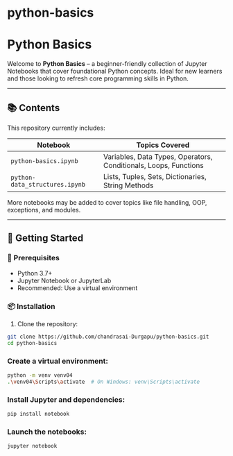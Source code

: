 # python-basics



#  Python Basics

Welcome to **Python Basics** – a beginner-friendly collection of Jupyter Notebooks that cover foundational Python concepts. Ideal for new learners and those looking to refresh core programming skills in Python.

---

## 📚 Contents

This repository currently includes:

| Notebook | Topics Covered |
|----------|----------------|
| `python-basics.ipynb` | Variables, Data Types, Operators, Conditionals, Loops, Functions |
| `python-data_structures.ipynb` | Lists, Tuples, Sets, Dictionaries, String Methods |

More notebooks may be added to cover topics like file handling, OOP, exceptions, and modules.

---

## 🚀 Getting Started

### 🔧 Prerequisites

- Python 3.7+
- Jupyter Notebook or JupyterLab
- Recommended: Use a virtual environment

### 📦 Installation

1. Clone the repository:

```bash
git clone https://github.com/chandrasai-Durgapu/python-basics.git
cd python-basics
```

### Create a virtual environment:
```bash
python -m venv venv04
.\venv04\Scripts\activate  # On Windows: venv\Scripts\activate
```

### Install Jupyter and dependencies:
```bash
pip install notebook
```


### Launch the notebooks:
```bash
jupyter notebook
```



